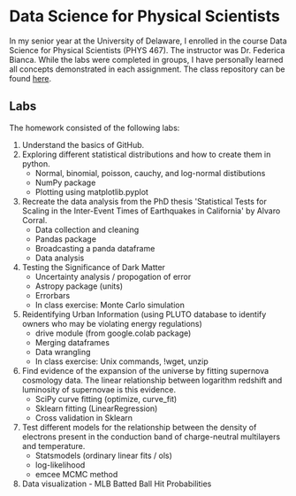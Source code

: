 # Data Science for Physical Scientists
In my senior year at the University of Delaware, I enrolled in the course Data Science for Physical Scientists
(PHYS 467). The instructor was Dr. Federica Bianca. While the labs were completed in groups, I have personally
learned all concepts demonstrated in each assignment. The class repository can be found [here](https://github.com/fedhere/DSPS).

## Labs
The homework consisted of the following labs:
1. Understand the basics of GitHub.
2. Exploring different statistical distributions and how to create them in python.
    * Normal, binomial, poisson, cauchy,  and log-normal distibutions
    * NumPy package
    * Plotting using matplotlib.pyplot
3. Recreate the data analysis from the PhD thesis 'Statistical Tests for Scaling in the Inter-Event Times of Earthquakes in California' by Alvaro Corral.
    * Data collection and cleaning
    * Pandas package
    * Broadcasting a panda dataframe
    * Data analysis
4. Testing the Significance of Dark Matter
    * Uncertainty analysis / propogation of error
    * Astropy package (units)
    * Errorbars
    * In class exercise: Monte Carlo simulation
5. Reidentifying Urban Information (using PLUTO database to identify owners who may be violating energy regulations)
    * drive module (from google.colab package)
    * Merging dataframes
    * Data wrangling
    * In class exercise: Unix commands, !wget, unzip
6. Find evidence of the expansion of the universe by fitting supernova cosmology data. The linear relationship between logarithm redshift and luminosity of supernovae is this evidence.
    * SciPy curve fitting (optimize, curve_fit)
    * Sklearn fitting (LinearRegression)
    * Cross validation in Sklearn
7. Test different models for the relationship between the density of electrons present in the conduction band of charge-neutral multilayers and temperature.
    * Statsmodels (ordinary linear fits / ols)
    * log-likelihood
    * emcee MCMC method
8. Data visualization - MLB Batted Ball Hit Probabilities
